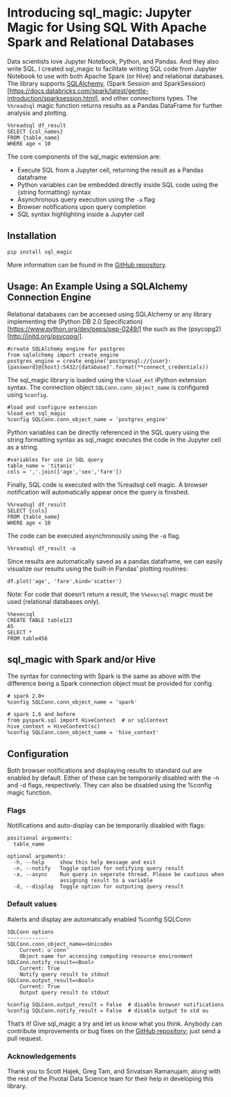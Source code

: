 # Introducing sql_magic: Jupyter Magic for Using SQL With Apache Spark and Relational Databases

Data scientists love Jupyter Notebook, Python, and Pandas. And they also write SQL. I created sql_magic to facilitate writing SQL code from Jupyter Notebook to use with both Apache Spark (or Hive) and relational databases. The library supports [SQLAlchemy](https://www.sqlalchemy.org/), (Spark Session and SparkSession)[https://docs.databricks.com/spark/latest/gentle-introduction/sparksession.html], and other connections types. The `%%readsql` magic function returns results as a Pandas DataFrame for further analysis and plotting. 

~~~
%%readsql df_result
SELECT {col_names}
FROM {table_name}
WHERE age < 10
~~~

The core components of the sql_magic extension are:

* Execute SQL from a Jupyter cell, returning the result as a Pandas dataframe
* Python variables can be embedded directly inside SQL code using the {string formatting} syntax
* Asynchronous query execution using the `-a` flag
* Browser notifications upon query completion
* SQL syntax highlighting inside a Jupyter cell



## Installation

`pip install sql_magic`

More information can be found in the [GitHub repository](https://github.com/pivotal/sql_magic).

## Usage: An Example Using a SQLAlchemy Connection Engine

Relational databases can be accessed using SQLAlchemy or any library implementing the (Python DB 2.0 Specification)[https://www.python.org/dev/peps/pep-0249/] the such as the (psycopg2)[http://initd.org/psycopg/].

~~~
#create SQLAlchemy engine for postgres
from sqlalchemy import create_engine
postgres_engine = create_engine('postgresql://{user}:{password}@{host}:5432/{database}'.format(**connect_credentials))
~~~

The sql_magic library is loaded using the `%load_ext` iPython extension syntax. The connection object `SQLConn.conn_object_name` is configured using `%config`. 

~~~
#load and configure extension
%load_ext sql_magic
%config SQLConn.conn_object_name = 'postgres_engine'
~~~

Python variables can be directly referenced in the SQL query using the string formatting syntax as sql_magic executes the code in the Jupyter cell as a string. 

~~~
#variables for use in SQL query
table_name = 'titanic'
cols = ','.join(['age','sex','fare'])
~~~

Finally, SQL code is executed with the %readsql cell magic. A browser notification will automatically appear once the query is finished.

~~~
%%readsql df_result
SELECT {cols}
FROM {table_name}
WHERE age < 10
~~~

The code can be executed asynchronously using the -a flag.

~~~
%%readsql df_result -a
~~~

Since results are automatically saved as a pandas dataframe, we can easily visualize our results using the built-in Pandas’ plotting routines:

~~~
df.plot('age', 'fare',kind='scatter')
~~~

Note: For code that doesn’t return a result, the `%%execsql` magic must be used (relational databases only).

~~~
%%execsql
CREATE TABLE table123
AS
SELECT *
FROM table456 
~~~

## sql_magic with Spark and/or Hive

The syntax for connecting with Spark is the same as above with the difference being a Spark connection object must be provided for config.

~~~
# spark 2.0+
%config SQLConn.conn_object_name = 'spark'

# spark 1.6 and before
from pyspark.sql import HiveContext  # or sqlContext
hive_context = HiveContext(sc)
%config SQLConn.conn_object_name = 'hive_context'
~~~

## Configuration

Both browser notifications and displaying results to standard out are enabled by default. Either of these can be temporarily disabled with the -n and -d flags, respectively. They can also be disabled using the %config magic function.

### Flags

Notifications and auto-display can be temporarily disabled with flags:

~~~
positional arguments:
  table_name

optional arguments:
  -h, --help     show this help message and exit
  -n, --notify   Toggle option for notifying query result
  -a, --async    Run query in seperate thread. Please be cautious when
                 assigning result to a variable
  -d, --display  Toggle option for outputing query result
~~~

### Default values

#alerts and display are automatically enabled
%config SQLConn

~~~
SQLConn options
-------------
SQLConn.conn_object_name=<Unicode>
    Current: u'conn'
    Object name for accessing computing resource environment
SQLConn.notify_result=<Bool>
    Current: True
    Notify query result to stdout
SQLConn.output_result=<Bool>
    Current: True
    Output query result to stdout
~~~

~~~
%config SQLConn.output_result = False  # disable browser notifications
%config SQLConn.notify_result = False  # disable output to std ou
~~~

That’s it! Give sql_magic a try and let us know what you think. Anybody can contribute improvements or bug fixes on the [GitHub repository](https://github.com/pivotal/sql_magic); just send a pull request.

### Acknowledgements

Thank you to Scott Hajek, Greg Tam, and Srivatsan Ramanujam, along with the rest of the Pivotal Data Science team for their help in developing this library.
